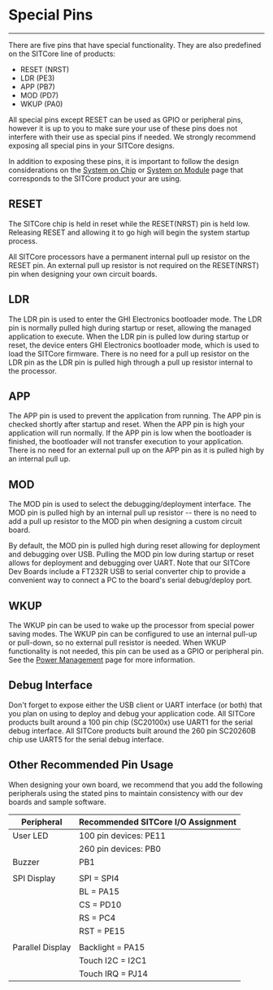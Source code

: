 # Special Pins
---

There are five pins that have special functionality. They are also predefined on the SITCore line of products: 
* RESET (NRST)
* LDR (PE3)
* APP (PB7)
* MOD (PD7)
* WKUP (PA0)

All special pins except RESET can be used as GPIO or peripheral pins, however it is up to you to make sure your use of these pins does not interfere with their use as special pins if needed. We strongly recommend exposing all special pins in your SITCore designs.

In addition to exposing these pins, it is important to follow the design considerations on the [System on Chip](../../hardware/sitcore/soc.md) or [System on Module](../../hardware/sitcore/som.md) page that corresponds to the SITCore product your are using.

## RESET

The SITCore chip is held in reset while the RESET(NRST) pin is held low. Releasing RESET and allowing it to go high will begin the system startup process.

All SITCore processors have a permanent internal pull up resistor on the RESET pin. An external pull up resistor is not required on the RESET(NRST) pin when designing your own circuit boards.

## LDR

The LDR pin is used to enter the GHI Electronics bootloader mode. The LDR pin is normally pulled high during startup or reset, allowing the managed application to execute. When the LDR pin is pulled low during startup or reset, the device enters GHI Electronics bootloader mode, which is used to load the SITCore firmware. There is no need for a pull up resistor on the LDR pin as the LDR pin is pulled high through a pull up resistor internal to the processor.

## APP

The APP pin is used to prevent the application from running. The APP pin is checked shortly after startup and reset. When the APP pin is high your application will run normally. If the APP pin is low when the bootloader is finished, the bootloader will not transfer execution to your application. There is no need for an external pull up on the APP pin as it is pulled high by an internal pull up.

## MOD

The MOD pin is used to select the debugging/deployment interface. The MOD pin is pulled high by an internal pull up resistor -- there is no need to add a pull up resistor to the MOD pin when designing a custom circuit board.

By default, the MOD pin is pulled high during reset allowing for deployment and debugging over USB. Pulling the MOD pin low during startup or reset allows for deployment and debugging over UART. Note that our SITCore Dev Boards include a FT232R USB to serial converter chip to provide a convenient way to connect a PC to the board's serial debug/deploy port.

## WKUP

The WKUP pin can be used to wake up the processor from special power saving modes. The WKUP pin can be configured to use an internal pull-up or pull-down, so no external pull resistor is needed. When WKUP functionality is not needed, this pin can be used as a GPIO or peripheral pin. See the [Power Management](../../software/tinyclr/tutorials/power-management.md) page for more information.

## Debug Interface

Don't forget to expose either the USB client or UART interface (or both) that you plan on using to deploy and debug your application code. All SITCore products built around a 100 pin chip (SC20100x) use UART1 for the serial debug interface. All SITCore products built around the 260 pin SC20260B chip use UART5 for the serial debug interface.

## Other Recommended Pin Usage

When designing your own board, we recommend that you add the following peripherals using the stated pins to maintain consistency with our dev boards and sample software.

| Peripheral | Recommended SITCore I/O Assignment |
|--|--|
| User LED | 100 pin devices: PE11 |
|  | 260 pin devices: PB0 |
| Buzzer | PB1 |
|  |  |
| SPI Display | SPI = SPI4 |
|  | BL = PA15 |
|  | CS = PD10 |
|  | RS = PC4 |
|  | RST = PE15 |
|  |  |
| Parallel Display | Backlight = PA15 |
|  | Touch I2C = I2C1 |
|  | Touch IRQ = PJ14 |
